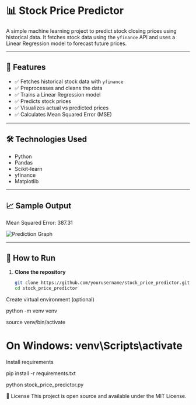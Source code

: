 # 📊 Stock Price Predictor

A simple machine learning project to predict stock closing prices using historical data. It fetches stock data using the `yfinance` API and uses a Linear Regression model to forecast future prices.

---

## 🚀 Features

- ✅ Fetches historical stock data with `yfinance`
- ✅ Preprocesses and cleans the data
- ✅ Trains a Linear Regression model
- ✅ Predicts stock prices
- ✅ Visualizes actual vs predicted prices
- ✅ Calculates Mean Squared Error (MSE)

---

## 🛠️ Technologies Used

- Python
- Pandas
- Scikit-learn
- yfinance
- Matplotlib

---

## 📈 Sample Output

Mean Squared Error: 387.31

![Prediction Graph](graph_sample.png) <!-- Replace with your actual graph image path if saved -->

---

## 🧪 How to Run

1. **Clone the repository**
   ```bash
   git clone https://github.com/yourusername/stock_price_predictor.git
   cd stock_price_predictor

Create virtual environment (optional)


python -m venv venv


source venv/bin/activate  


# On Windows: venv\Scripts\activate

Install requirements


pip install -r requirements.txt


python stock_price_predictor.py


📄 License
This project is open source and available under the MIT License.
